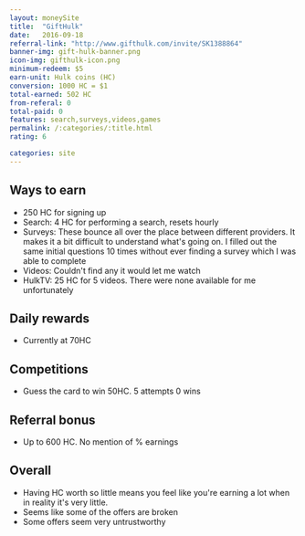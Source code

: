 ```yaml
---
layout: moneySite
title:  "GiftHulk"
date:   2016-09-18
referral-link: "http://www.gifthulk.com/invite/SK1388864"
banner-img: gift-hulk-banner.png
icon-img: gifthulk-icon.png
minimum-redeem: $5
earn-unit: Hulk coins (HC)
conversion: 1000 HC = $1
total-earned: 502 HC
from-referal: 0
total-paid: 0
features: search,surveys,videos,games
permalink: /:categories/:title.html
rating: 6

categories: site
---
```



Ways to earn
---

* 250 HC for signing up
* Search: 4 HC for performing a search, resets hourly
* Surveys: These bounce all over the place between different providers. It makes it a bit difficult to understand what's going on. I filled out the same initial questions 10 times without ever finding a survey which I was able to complete
* Videos: Couldn't find any it would let me watch
* HulkTV: 25 HC for 5 videos. There were none available for me unfortunately

Daily rewards
---

* Currently at 70HC

Competitions
------

* Guess the card to win 50HC. 5 attempts 0 wins


Referral bonus
--------

* Up to 600 HC. No mention of % earnings

Overall
-------

* Having HC worth so little means you feel like you're earning a lot when in reality it's very little.
* Seems like some of the offers are broken
* Some offers seem very untrustworthy




